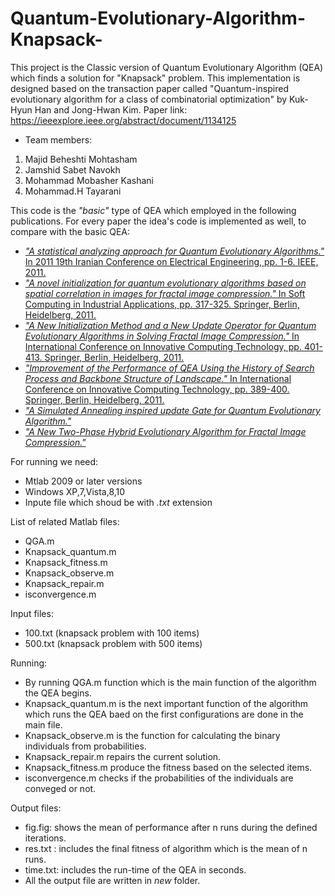 # Quantum-Evolutionary-Algorithm-Knapsack-
This project is the Classic version of Quantum Evolutionary Algorithm (QEA) which finds a solution for "Knapsack" problem.
This implementation is designed based on the transaction paper called "Quantum-inspired evolutionary algorithm for a class of combinatorial optimization" by Kuk-Hyun Han and Jong-Hwan Kim. Paper link: https://ieeexplore.ieee.org/abstract/document/1134125
- Team members:
1. Majid Beheshti Mohtasham
2. Jamshid Sabet Navokh
3. Mohammad Mobasher Kashani
4. Mohammad.H Tayarani

This code is the *"basic"* type of QEA which employed in the following publications. For every paper the idea's code is implemented as well, to  compare with the basic QEA:
* [*"A statistical analyzing approach for Quantum Evolutionary Algorithms."* In 2011 19th Iranian Conference on Electrical Engineering, pp. 1-6. IEEE, 2011.](https://ieeexplore.ieee.org/abstract/document/5955671)
* [*"A novel initialization for quantum evolutionary algorithms based on spatial correlation in images for fractal image compression."* In Soft Computing in Industrial Applications, pp. 317-325. Springer, Berlin, Heidelberg, 2011.](https://link.springer.com/chapter/10.1007/978-3-642-20505-7_28)
* [*"A New Initialization Method and a New Update Operator for Quantum Evolutionary Algorithms in Solving Fractal Image Compression."* In International Conference on Innovative Computing Technology, pp. 401-413. Springer, Berlin, Heidelberg, 2011.](https://link.springer.com/chapter/10.1007/978-3-642-27337-7_38)
* [*"Improvement of the Performance of QEA Using the History of Search Process and Backbone Structure of Landscape."* In International Conference on Innovative Computing Technology, pp. 389-400. Springer, Berlin, Heidelberg, 2011.](https://link.springer.com/chapter/10.1007/978-3-642-27337-7_37)
* [*"A Simulated Annealing inspired update Gate for Quantum Evolutionary Algorithm."*](http://www.academia.edu/download/34535318/A_Simulated_Annealing_inspired_update_Gate_for_Quantum_Evolutionary_Algorithm1.pdf)
* [*"A New Two-Phase Hybrid Evolutionary Algorithm for Fractal Image Compression."*](http://www.academia.edu/download/34535307/2PhaseQEA.pdf)

For running we need:
* Mtlab 2009 or later versions
* Windows XP,7,Vista,8,10
* Inpute file which shoud be with *.txt* extension

List of related Matlab files:
* QGA.m
* Knapsack_quantum.m
* Knapsack_fitness.m
* Knapsack_observe.m
* Knapsack_repair.m
* isconvergence.m

Input files:
* 100.txt (knapsack problem with 100 items)
* 500.txt (knapsack problem with 500 items)

Running:
- By running QGA.m function which is the main function of the algorithm the QEA begins. 
- Knapsack_quantum.m is the next important function of the algorithm which runs the QEA baed on the first configurations are done in the main file. 
- Knapsack_observe.m is the function for calculating the binary individuals from probabilities. 
- Knapsack_repair.m repairs the current solution.
- Knapsack_fitness.m produce the fitness based on the selected items. 
- isconvergence.m checks if the probabilities of the individuals are conveged or not.

Output files:
- fig.fig: shows the mean of performance after n runs during the defined iterations.
- res.txt : includes the final fitness of algorithm which is the mean of n runs. 
- time.txt: includes the run-time of the QEA in seconds.
- All the output file are written in *new* folder.
